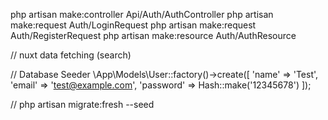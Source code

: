 
php artisan make:controller Api/Auth/AuthController
php artisan make:request Auth/LoginRequest
php artisan make:request Auth/RegisterRequest
php artisan make:resource Auth/AuthResource

// nuxt data fetching (search)

// Database Seeder
    \App\Models\User::factory()->create([
            'name' => 'Test',
            'email' => 'test@example.com',
            'password' => Hash::make('12345678')
        ]);

// php artisan migrate:fresh --seed